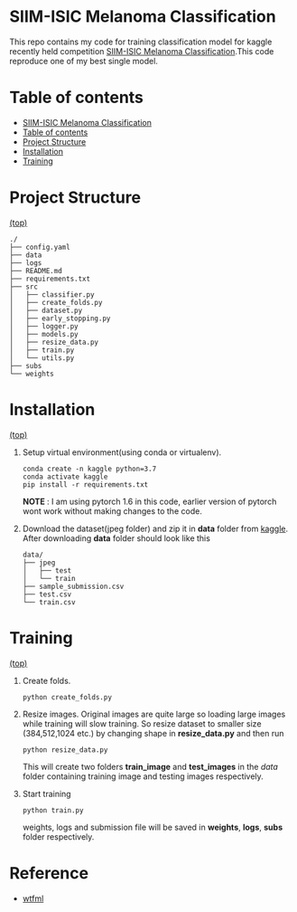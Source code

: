 # SIIM-ISIC Melanoma Classification
This repo contains my code for training classification model for kaggle recently held competition [SIIM-ISIC Melanoma Classification](https://www.kaggle.com/c/siim-isic-melanoma-classification/).This code reproduce one of my best single model.

# Table of contents

- [SIIM-ISIC Melanoma Classification](#introduction)
- [Table of contents](#table-of-contents)
- [Project Structure](#project-structure)
- [Installation](#installation)
- [Training](#training)


# Project Structure
[(top)](#table-of-contents)

    ./
    ├── config.yaml
    ├── data
    ├── logs
    ├── README.md
    ├── requirements.txt
    ├── src
    │   ├── classifier.py
    │   ├── create_folds.py
    │   ├── dataset.py
    │   ├── early_stopping.py
    │   ├── logger.py
    │   ├── models.py
    │   ├── resize_data.py
    │   ├── train.py
    │   └── utils.py
    ├── subs
    └── weights


# Installation
[(top)](#table-of-contents)
1. Setup virtual environment(using conda or virtualenv).

    ```
    conda create -n kaggle python=3.7
    conda activate kaggle
    pip install -r requirements.txt
    ```

    **NOTE** : I am using pytorch 1.6 in this code, earlier version of pytorch wont work without making changes to the code.

2. Download the dataset(jpeg folder) and zip it in **data** folder from [kaggle](https://www.kaggle.com/c/siim-isic-melanoma-classification/data). After downloading **data** folder should look like this

    ```
    data/
    ├── jpeg
    │   ├── test
    │   └── train
    ├── sample_submission.csv
    ├── test.csv
    └── train.csv
    ```

# Training
[(top)](#table-of-contents)

1. Create folds.

    ```python create_folds.py```

2. Resize images. Original images are quite large so loading large images while training will slow training. So resize dataset to smaller size (384,512,1024 etc.) by     changing shape  in **resize_data.py** and then run

    ```python resize_data.py```

    This will create two folders **train_image** and **test_images** in the *data* folder containing training image and testing images respectively.


3. Start training

    ```python train.py```

    weights, logs and submission file will be saved in **weights**, **logs**, **subs** folder respectively.


# Reference 

 * [wtfml](https://github.com/abhishekkrthakur/wtfml)
